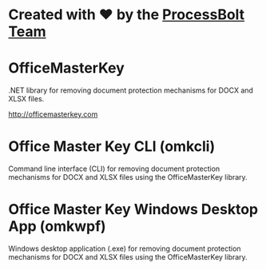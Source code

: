 # Created with :heart: by the [ProcessBolt Team](https://processbolt.com)

# OfficeMasterKey
.NET library for removing document protection mechanisms for DOCX and XLSX files.

http://officemasterkey.com

# Office Master Key CLI (omkcli)
Command line interface (CLI) for removing document protection mechanisms for DOCX and XLSX files using the OfficeMasterKey library.

# Office Master Key Windows Desktop App (omkwpf)
Windows desktop application (.exe) for removing document protection mechanisms for DOCX and XLSX files using the OfficeMasterKey library.
